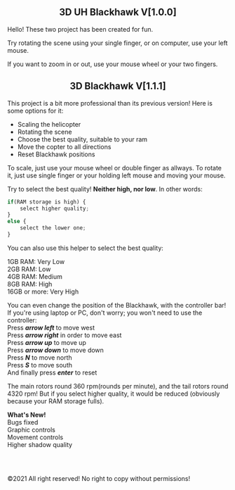 <h2 align="center"> 3D UH Blackhawk V[1.0.0] </h1>
Hello! These two project has been created for fun.
<p> Try rotating the scene using your single finger, or on computer, use your left mouse. </p>
<p> If you want to zoom in or out, use your mouse wheel or your two fingers. </p>

<h2 align="center"> 3D Blackhawk V[1.1.1] </h1>
<p> This project is a bit more professional than its previous version! Here is some options for it: </p>

* Scaling the helicopter
* Rotating the scene
* Choose the best quality, suitable to your ram
* Move the copter to all directions
* Reset Blackhawk positions

<p> To scale, just use your mouse wheel or double finger as allways. To rotate it, just use single finger or your holding left mouse and moving your mouse. </p>

Try to select the best quality! **Neither high, nor low**. In other words:
```js
if(RAM storage is high) {
    select higher quality;
}
else {
    select the lower one;
}
```
You can also use this helper to select the best quality:

1GB RAM: Very Low
<br />
2GB RAM: Low
<br />
4GB RAM: Medium
<br />
8GB RAM: High
<br />
16GB or more: Very High

You can even change the position of the Blackhawk, with the controller bar!
If you're using laptop or PC, don't worry; you won't need to use the controller:
<br/>
Press ***arrow left*** to move west
<br/>
Press ***arrow right*** in order to move east
<br/>
Press ***arrow up*** to move up
<br/>
Press ***arrow down*** to move down
<br/>
Press ***N*** to move north
<br />
Press ***S*** to move south
<br/>
And finally press ***enter*** to reset

The main rotors round 360 rpm(rounds per minute), and the tail rotors round 4320 rpm! But if you select higher quality, it would be reduced (obviously because your RAM storage fulls).


**What's New!**
<br>
Bugs fixed
<br>
Graphic controls
<br>
Movement controls
<br>
Higher shadow quality
<pre>


</pre>
&copy;2021 All right reserved! No right to copy without permissions!
